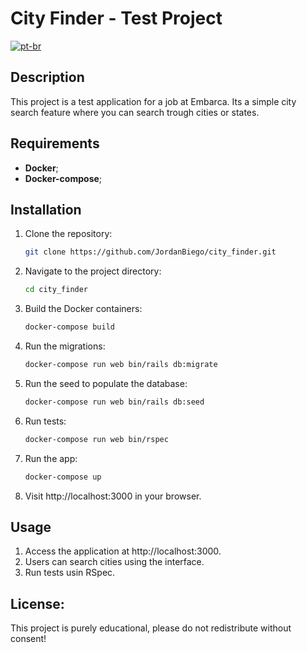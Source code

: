 # City Finder - Test Project

[![pt-br](https://img.shields.io/badge/lang-pt--br-green.svg)](https://github.com/JordanBiego/city_finder/blob/develop/README.pt-br.md)

## Description

This project is a test application for a job at Embarca. Its a simple city search feature where you can search trough cities or states.

## Requirements

- **Docker**;
- **Docker-compose**;


## Installation

1. Clone the repository:
   ```bash
   git clone https://github.com/JordanBiego/city_finder.git
   ```
2. Navigate to the project directory:
    ```bash
    cd city_finder
    ```
3. Build the Docker containers:
    ```bash
    docker-compose build
    ```
4. Run the migrations:
    ```bash
    docker-compose run web bin/rails db:migrate
    ```
5. Run the seed to populate the database:
    ```bash
    docker-compose run web bin/rails db:seed
    ```
6. Run tests:
    ```bash
    docker-compose run web bin/rspec
    ```  
7. Run the app:
    ```bash
    docker-compose up
    ```
8. Visit http://localhost:3000 in your browser.

## Usage

1. Access the application at http://localhost:3000.
2. Users can search cities using the interface.
3. Run tests usin RSpec.

## License:

This project is purely educational, please do not redistribute without consent!

